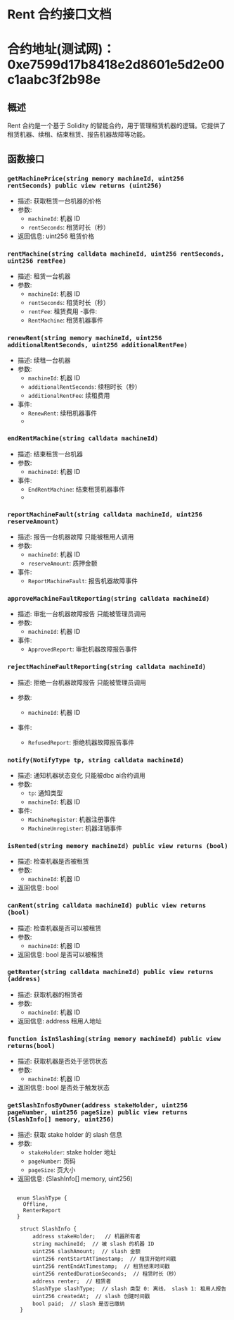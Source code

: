 Rent 合约接口文档
================

# 合约地址(测试网)：0xe7599d17b8418e2d8601e5d2e00c1aabc3f2b98e

## 概述
Rent 合约是一个基于 Solidity 的智能合约，用于管理租赁机器的逻辑。它提供了租赁机器、续租、结束租赁、报告机器故障等功能。

## 函数接口
### `getMachinePrice(string memory machineId, uint256 rentSeconds) public view returns (uint256)`
- 描述: 获取租赁一台机器的价格
- 参数:
    - `machineId`: 机器 ID
    - `rentSeconds`: 租赁时长（秒）
- 返回信息: uint256 租赁价格

### `rentMachine(string calldata machineId, uint256 rentSeconds, uint256 rentFee)`
- 描述: 租赁一台机器
- 参数:
    - `machineId`: 机器 ID
    - `rentSeconds`: 租赁时长（秒）
    - `rentFee`: 租赁费用
-事件:
  - `RentMachine`: 租赁机器事件
  
### `renewRent(string memory machineId, uint256 additionalRentSeconds, uint256 additionalRentFee)`
- 描述: 续租一台机器
- 参数:
    - `machineId`: 机器 ID
    - `additionalRentSeconds`: 续租时长（秒）
    - `additionalRentFee`: 续租费用
- 事件:
   - `RenewRent`: 续租机器事件
   - 
### `endRentMachine(string calldata machineId)`
- 描述: 结束租赁一台机器
- 参数:
    - `machineId`: 机器 ID
- 事件:
   - `EndRentMachine`: 结束租赁机器事件
   - 
### `reportMachineFault(string calldata machineId, uint256 reserveAmount)`
- 描述: 报告一台机器故障 只能被租用人调用
- 参数:
    - `machineId`: 机器 ID
    - `reserveAmount`: 质押金额
- 事件:
    - `ReportMachineFault`: 报告机器故障事件
### `approveMachineFaultReporting(string calldata machineId)`
- 描述: 审批一台机器故障报告 只能被管理员调用
- 参数: 
    - `machineId`: 机器 ID
- 事件:
    - `ApprovedReport`: 审批机器故障报告事件
### `rejectMachineFaultReporting(string calldata machineId)`
- 描述: 拒绝一台机器故障报告 只能被管理员调用

- 参数:
    - `machineId`: 机器 ID
- 事件:
    - `RefusedReport`: 拒绝机器故障报告事件
### `notify(NotifyType tp, string calldata machineId)`
- 描述: 通知机器状态变化 只能被dbc ai合约调用
- 参数:
    - `tp`: 通知类型
    - `machineId`: 机器 ID
- 事件:
    - `MachineRegister`: 机器注册事件
    - `MachineUnregister`: 机器注销事件

### `isRented(string memory machineId) public view returns (bool)`
- 描述: 检查机器是否被租赁
- 参数:
    - `machineId`: 机器 ID
- 返回信息: bool

### `canRent(string calldata machineId) public view returns (bool)`
- 描述: 检查机器是否可以被租赁
- 参数:
    - `machineId`: 机器 ID
- 返回信息: bool 是否可以被租赁

### `getRenter(string calldata machineId) public view returns (address)`
- 描述: 获取机器的租赁者
- 参数:
    - `machineId`: 机器 ID
- 返回信息: address 租用人地址

### `function isInSlashing(string memory machineId) public view returns(bool)`
- 描述: 获取机器是否处于惩罚状态
- 参数:
  - `machineId`: 机器 ID
- 返回信息: bool 是否处于触发状态


### `getSlashInfosByOwner(address stakeHolder, uint256 pageNumber, uint256 pageSize) public view returns (SlashInfo[] memory, uint256)`
- 描述: 获取 stake holder 的 slash 信息
- 参数:
    - `stakeHolder`: stake holder 地址
    - `pageNumber`: 页码
    - `pageSize`: 页大小
- 返回信息: (SlashInfo[] memory, uint256)
```solidity

   enum SlashType {
     Offline,
     RenterReport
   }

    struct SlashInfo {
        address stakeHolder;   // 机器所有者
        string machineId;  // 被 slash 的机器 ID
        uint256 slashAmount;  // slash 金额
        uint256 rentStartAtTimestamp;  // 租赁开始时间戳
        uint256 rentEndAtTimestamp;  // 租赁结束时间戳
        uint256 rentedDurationSeconds;  // 租赁时长（秒）
        address renter;  // 租赁者
        SlashType slashType;  // slash 类型 0: 离线， slash 1: 租用人报告
        uint256 createdAt;  // slash 创建时间戳
        bool paid;  // slash 是否已缴纳
    }
```
